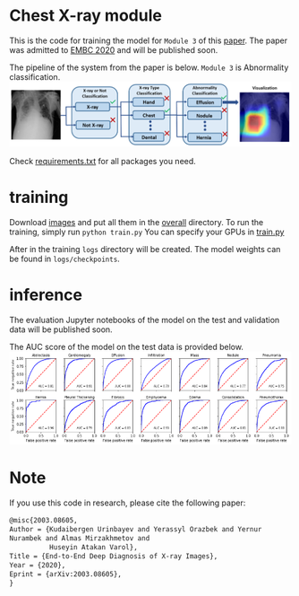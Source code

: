 # Chest X-ray module

This is the code for training the model for ```Module 3``` of this [paper](https://arxiv.org/ftp/arxiv/papers/2003/2003.08605.pdf). 
The paper was admitted to [EMBC 2020](https://embc.embs.org/2020/) and will be published soon.

The pipeline of the system from the paper is below. ```Module 3``` is Abnormality classification. 
![The pipeline](./pics/ProjectIllustration.jpg)

Check [requirements.txt](requirements.txt) for all packages you need.

# training
Download [images](https://nihcc.app.box.com/v/ChestXray-NIHCC) and put all them in the [overall](overall) directory.
To run the training, simply run `python train.py`
You can specify your GPUs in [train.py](train.py)

After in the training ```logs``` directory will be created. The model weights can be found in ```logs/checkpoints```.

# inference

The evaluation Jupyter notebooks of the model on the test and validation data will be published soon.

The AUC score of the model on the test data is provided below.
![aucs](./pics/aucs.png)

# Note
If you use this code in research, please cite the following paper:
```
@misc{2003.08605,
Author = {Kudaibergen Urinbayev and Yerassyl Orazbek and Yernur Nurambek and Almas Mirzakhmetov and 
          Huseyin Atakan Varol},
Title = {End-to-End Deep Diagnosis of X-ray Images},
Year = {2020},
Eprint = {arXiv:2003.08605},
}
```





